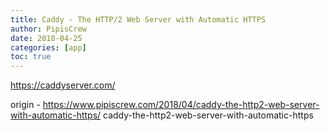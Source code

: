 ```yaml
---
title: Caddy - The HTTP/2 Web Server with Automatic HTTPS
author: PipisCrew
date: 2018-04-25
categories: [app]
toc: true
---
```


https://caddyserver.com/

origin - https://www.pipiscrew.com/2018/04/caddy-the-http2-web-server-with-automatic-https/ caddy-the-http2-web-server-with-automatic-https